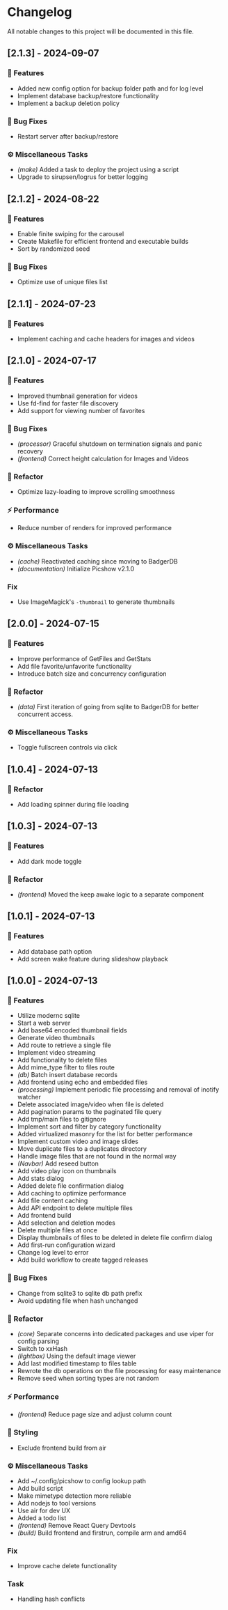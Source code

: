 # Changelog

All notable changes to this project will be documented in this file.

## [2.1.3] - 2024-09-07

### 🚀 Features

- Added new config option for backup folder path and for log level
- Implement database backup/restore functionality
- Implement a backup deletion policy

### 🐛 Bug Fixes

- Restart server after backup/restore

### ⚙️ Miscellaneous Tasks

- *(make)* Added a task to deploy the project using a script
- Upgrade to sirupsen/logrus for better logging

## [2.1.2] - 2024-08-22

### 🚀 Features

- Enable finite swiping for the carousel
- Create Makefile for efficient frontend and executable builds
- Sort by randomized seed

### 🐛 Bug Fixes

- Optimize use of unique files list

## [2.1.1] - 2024-07-23

### 🚀 Features

- Implement caching and cache headers for images and videos

## [2.1.0] - 2024-07-17

### 🚀 Features

- Improved thumbnail generation for videos
- Use fd-find for faster file discovery
- Add support for viewing number of favorites

### 🐛 Bug Fixes

- *(processor)* Graceful shutdown on termination signals and panic recovery
- *(frontend)* Correct height calculation for Images and Videos

### 🚜 Refactor

- Optimize lazy-loading to improve scrolling smoothness

### ⚡ Performance

- Reduce number of renders for improved performance

### ⚙️ Miscellaneous Tasks

- *(cache)* Reactivated caching since moving to BadgerDB
- *(documentation)* Initialize Picshow v2.1.0

### Fix

- Use ImageMagick's `-thumbnail` to generate thumbnails

## [2.0.0] - 2024-07-15

### 🚀 Features

- Improve performance of GetFiles and GetStats
- Add file favorite/unfavorite functionality
- Introduce batch size and concurrency configuration

### 🚜 Refactor

- *(data)* First iteration of going from sqlite to BadgerDB for better concurrent access.

### ⚙️ Miscellaneous Tasks

- Toggle fullscreen controls via click

## [1.0.4] - 2024-07-13

### 🚜 Refactor

- Add loading spinner during file loading

## [1.0.3] - 2024-07-13

### 🚀 Features

- Add dark mode toggle

### 🚜 Refactor

- *(frontend)* Moved the keep awake logic to a separate component

## [1.0.1] - 2024-07-13

### 🚀 Features

- Add database path option
- Add screen wake feature during slideshow playback

## [1.0.0] - 2024-07-13

### 🚀 Features

- Utilize modernc sqlite
- Start a web server
- Add base64 encoded thumbnail fields
- Generate video thumbnails
- Add route to retrieve a single file
- Implement video streaming
- Add functionality to delete files
- Add mime_type filter to files route
- *(db)* Batch insert database records
- Add frontend using echo and embedded files
- *(processing)* Implement periodic file processing and removal of inotify watcher
- Delete associated image/video when file is deleted
- Add pagination params to the paginated file query
- Add tmp/main files to gitignore
- Implement sort and filter by category functionality
- Added virtualized masonry for the list for better performance
- Implement custom video and image slides
- Move duplicate files to a duplicates directory
- Handle image files that are not found in the normal way
- *(Navbar)* Add reseed button
- Add video play icon on thumbnails
- Add stats dialog
- Added delete file confirmation dialog
- Add caching to optimize performance
- Add file content caching
- Add API endpoint to delete multiple files
- Add frontend build
- Add selection and deletion modes
- Delete multiple files at once
- Display thumbnails of files to be deleted in delete file confirm dialog
- Add first-run configuration wizard
- Change log level to error
- Add build workflow to create tagged releases

### 🐛 Bug Fixes

- Change from sqlite3 to sqlite db path prefix
- Avoid updating file when hash unchanged

### 🚜 Refactor

- *(core)* Separate concerns into dedicated packages and use viper for config parsing
- Switch to xxHash
- *(lightbox)* Using the default image viewer
- Add last modified timestamp to files table
- Rewrote the db operations on the file processing for easy maintenance
- Remove seed when sorting types are not random

### ⚡ Performance

- *(frontend)* Reduce page size and adjust column count

### 🎨 Styling

- Exclude frontend build from air

### ⚙️ Miscellaneous Tasks

- Add ~/.config/picshow to config lookup path
- Add build script
- Make mimetype detection more reliable
- Add nodejs to tool versions
- Use air for dev UX
- Added a todo list
- *(frontend)* Remove React Query Devtools
- *(build)* Build frontend and firstrun, compile arm and amd64

### Fix

- Improve cache delete functionality

### Task

- Handling hash conflicts

<!-- generated by git-cliff -->
